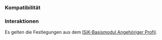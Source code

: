 ### Kompatibilität

### Interaktionen

Es gelten die Festlegungen aus dem [ISiK-Basismodul Angehöriger Profil](https://simplifier.net/guide/implementierungsleitfadenisik-basismodul/ImplementationGuide-markdown-Datenobjekte-Datenobjekte-Angehoeriger?version=current#ImplementationGuide-markdown-Angehoeriger-Angehoeriger-Kompatibilitaet).
